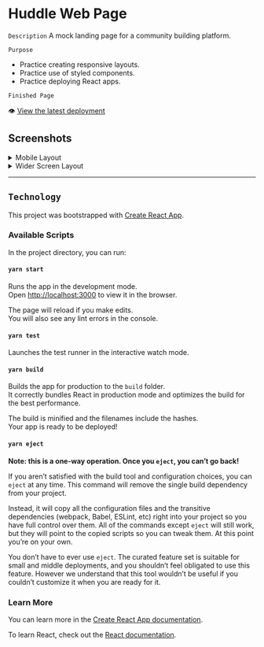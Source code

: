 # Huddle Web Page

`Description`
A mock landing page for a community building platform.

`Purpose`
- Practice creating responsive layouts.
- Practice use of styled components.
- Practice deploying React apps.

`Finished Page`

👁️ [View the latest deployment](https://huddle-jtesdoexz-jamesdrysdale.vercel.app/)

## Screenshots

<details>
  <summary>Mobile Layout</summary>
  
  ![Preview of mobile layout](https://github.com/JamesDrysdale/huddle/blob/fix/readme/public/images/Huddle-mobile.jpg?raw=true)
</details>

<details>
  <summary>Wider Screen Layout</summary>
  
  ![Preview of layout for tablets, laptops and wider screens](https://github.com/JamesDrysdale/huddle/blob/fix/readme/public/images/Huddle-wide.png?raw=true)
</details>

<hr>

## `Technology`

This project was bootstrapped with [Create React App](https://github.com/facebook/create-react-app).

### Available Scripts

In the project directory, you can run:

#### `yarn start`

Runs the app in the development mode.\
Open [http://localhost:3000](http://localhost:3000) to view it in the browser.

The page will reload if you make edits.\
You will also see any lint errors in the console.

#### `yarn test`

Launches the test runner in the interactive watch mode.

#### `yarn build`

Builds the app for production to the `build` folder.\
It correctly bundles React in production mode and optimizes the build for the best performance.

The build is minified and the filenames include the hashes.\
Your app is ready to be deployed!

#### `yarn eject`

**Note: this is a one-way operation. Once you `eject`, you can’t go back!**

If you aren’t satisfied with the build tool and configuration choices, you can `eject` at any time. This command will remove the single build dependency from your project.

Instead, it will copy all the configuration files and the transitive dependencies (webpack, Babel, ESLint, etc) right into your project so you have full control over them. All of the commands except `eject` will still work, but they will point to the copied scripts so you can tweak them. At this point you’re on your own.

You don’t have to ever use `eject`. The curated feature set is suitable for small and middle deployments, and you shouldn’t feel obligated to use this feature. However we understand that this tool wouldn’t be useful if you couldn’t customize it when you are ready for it.

### Learn More

You can learn more in the [Create React App documentation](https://facebook.github.io/create-react-app/docs/getting-started).

To learn React, check out the [React documentation](https://reactjs.org/).